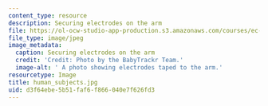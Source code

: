 ```yaml
---
content_type: resource
description: Securing electrodes on the arm
file: https://ol-ocw-studio-app-production.s3.amazonaws.com/courses/ec-710-d-lab-medical-technologies-for-the-developing-world-spring-2010/d3f64ebe5b51faf6f866040e7f626fd3_human_subjects.jpg
file_type: image/jpeg
image_metadata:
  caption: Securing electrodes on the arm
  credit: 'Credit: Photo by the BabyTrackr Team.'
  image-alt: ' A photo showing electrodes taped to the arm.'
resourcetype: Image
title: human_subjects.jpg
uid: d3f64ebe-5b51-faf6-f866-040e7f626fd3
---
```

